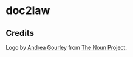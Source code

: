 # doc2law

## Credits

Logo by [Andrea Gourley](http://thenounproject.com/andreakgourley) from [The Noun Project](https://thenounproject.com/).